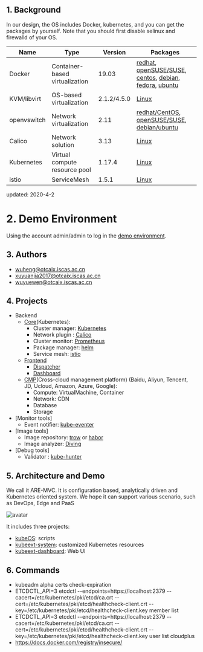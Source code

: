 ## 1. Background

In our design, the OS includes Docker, kubernetes, and you can get the packages by yourself.
Note that you should first disable selinux and firewalld of your OS.

| Name        | Type      | Version |  Packages  |   
| ------      | ------    | ------  | ------      |
| Docker      | Container-based virtualization | 19.03   | [redhat](https://docs.docker.com/install/linux/docker-ee/rhel/), [openSUSE/SUSE](https://docs.docker.com/install/linux/docker-ee/suse/), [centos](https://docs.docker.com/install/linux/docker-ce/centos/), [debian](https://docs.docker.com/install/linux/docker-ce/debian/), [fedora](https://docs.docker.com/install/linux/docker-ce/fedora/), [ubuntu](https://docs.docker.com/install/linux/docker-ce/ubuntu/) |
| KVM/libvirt  | OS-based virtualization  | 2.1.2/4.5.0   | [Linux](https://www.qemu.org/download/#linux) |
| openvswitch  | Network virtualization | 2.11    | [redhat/CentOS](http://docs.openvswitch.org/en/latest/intro/install/distributions/#red-hat), [openSUSE/SUSE](http://docs.openvswitch.org/en/latest/intro/install/distributions/#opensuse), [debian/ubuntu](http://docs.openvswitch.org/en/latest/intro/install/distributions/#debian) |
| Calico      | Network solution        | 3.13  | [Linux](https://docs.projectcalico.org/v3.9/getting-started/kubernetes/) |
| Kubernetes   | Virtual compute resource pool  | 1.17.4  | [Linux](https://docs.kubernetes.io/) |
| istio        | ServiceMesh | 1.5.1   | [Linux](https://istio.io/docs/setup/kubernetes/install/kubernetes/) |


updated: 2020-4-2


# 2. Demo Environment

Using the account admin/admin to log in the [demo environment](http://39.106.124.113:9537/).

## 3. Authors

- wuheng@otcaix.iscas.ac.cn
- xuyuanjia2017@otcaix.iscas.ac.cn
- wuyuewen@otcaix.iscas.ac.cn


## 4. Projects

- Backend
  - [Core](kube-core)(Kubernetes):
    - Cluster manager: [Kubernetes](https://github.com/kubernetes/kubernetes)
    - Network plugin : [Calico](https://github.com/projectcalico/calico)
    - Cluster monitor: [Prometheus](https://github.com/prometheus/prometheus)
    - Package manager: [helm](https://github.com/helm/helm)
    - Service mesh:    [istio](https://github.com/istio/istio)
  - [Frontend](frontend-yamls)
    - [Dispatcher](https://github.com/kubesys/kubeext-system)
    - [Dashboard](https://github.com/kubesys/kubeext-dashboard)
  - [CMP](cmp-yamls)(Cross-cloud management platform) (Baidu, Aliyun, Tencent, JD, Ucloud, Amazon, Azure, Google):
    - Compute: VirtualMachine, Container
    - Network: CDN
    - Database
    - Storage
 - [Monitor tools]
    - Event notifier: [kube-eventer](https://github.com/AliyunContainerService/kube-eventer)
 - [Image tools]
    - Image repository: [trow](https://github.com/ContainerSolutions/trow) or [habor](https://github.com/goharbor/harbor)
    - Image analyzer: [Diving](https://github.com/vicanso/diving)
 - [Debug tools]
    - Validator : [kube-hunter](https://github.com/aquasecurity/kube-hunter) 
 

## 5. Architecture and Demo

We call it ARE-MVC. It is configuration based, analytically driven and Kubernetes oriented system.
We hope it can support various scenario, such as DevOps, Edge and PaaS

![avatar](https://github.com/kubesys/kubeOS/blob/master/imgs/arch.png)

It includes three projects:

- [kubeOS](https://github.com/kubesys/kubeOS): scripts
- [kubeext-system](https://github.com/kubesys/kubeext-system): customized Kubernetes resources
- [kubeext-dashboard](https://github.com/kubesys/kubeext-dashboard): Web UI

## 6. Commands

- kubeadm alpha certs check-expiration
- ETCDCTL_API=3 etcdctl --endpoints=https://localhost:2379 --cacert=/etc/kubernetes/pki/etcd/ca.crt --cert=/etc/kubernetes/pki/etcd/healthcheck-client.crt --key=/etc/kubernetes/pki/etcd/healthcheck-client.key member list
- ETCDCTL_API=3 etcdctl --endpoints=https://localhost:2379 --cacert=/etc/kubernetes/pki/etcd/ca.crt --cert=/etc/kubernetes/pki/etcd/healthcheck-client.crt --key=/etc/kubernetes/pki/etcd/healthcheck-client.key user list
cloudplus
- https://docs.docker.com/registry/insecure/

